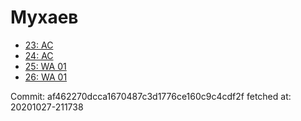 # Мухаев
- [23: AC](23.md)
- [24: AC](24.md)
- [25: WA 01](25.md)
- [26: WA 01](26.md)

Commit: af462270dcca1670487c3d1776ce160c9c4cdf2f
 fetched at: 20201027-211738
